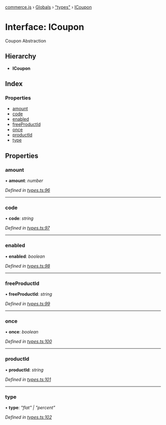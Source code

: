 [commerce.js](../README.md) › [Globals](../globals.md) › ["types"](../modules/_types_.md) › [ICoupon](_types_.icoupon.md)

# Interface: ICoupon

Coupon Abstraction

## Hierarchy

* **ICoupon**

## Index

### Properties

* [amount](_types_.icoupon.md#amount)
* [code](_types_.icoupon.md#code)
* [enabled](_types_.icoupon.md#enabled)
* [freeProductId](_types_.icoupon.md#freeproductid)
* [once](_types_.icoupon.md#once)
* [productId](_types_.icoupon.md#productid)
* [type](_types_.icoupon.md#type)

## Properties

###  amount

• **amount**: *number*

*Defined in [types.ts:96](https://github.com/shopjs/commerce.js/blob/6dd814b/src/types.ts#L96)*

___

###  code

• **code**: *string*

*Defined in [types.ts:97](https://github.com/shopjs/commerce.js/blob/6dd814b/src/types.ts#L97)*

___

###  enabled

• **enabled**: *boolean*

*Defined in [types.ts:98](https://github.com/shopjs/commerce.js/blob/6dd814b/src/types.ts#L98)*

___

###  freeProductId

• **freeProductId**: *string*

*Defined in [types.ts:99](https://github.com/shopjs/commerce.js/blob/6dd814b/src/types.ts#L99)*

___

###  once

• **once**: *boolean*

*Defined in [types.ts:100](https://github.com/shopjs/commerce.js/blob/6dd814b/src/types.ts#L100)*

___

###  productId

• **productId**: *string*

*Defined in [types.ts:101](https://github.com/shopjs/commerce.js/blob/6dd814b/src/types.ts#L101)*

___

###  type

• **type**: *"flat" | "percent"*

*Defined in [types.ts:102](https://github.com/shopjs/commerce.js/blob/6dd814b/src/types.ts#L102)*
